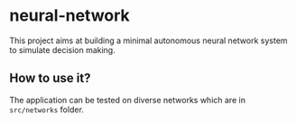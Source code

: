 neural-network
==============

This project aims at building a minimal autonomous neural network system to simulate decision making. 

How to use it?
--------------

The application can be tested on diverse networks which are in `src/networks`
folder.

